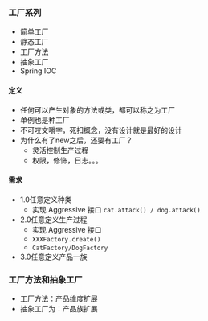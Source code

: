 ### 工厂系列

- 简单工厂
- 静态工厂
- 工厂方法
- 抽象工厂
- Spring IOC

#### 定义

- 任何可以产生对象的方法或类，都可以称之为工厂
- 单例也是种工厂
- 不可咬文嚼字，死扣概念，没有设计就是最好的设计
- 为什么有了new之后，还要有工厂？
    - 灵活控制生产过程
    - 权限，修饰，日志。。。
    
#### 需求

- 1.0任意定义种类
    - 实现 Aggressive 接口 `cat.attack() / dog.attack()`
- 2.0任意定义生产过程
    - 实现 Aggressive 接口
    - `XXXFactory.create()` 
    - `CatFactory/DogFactory`
- 3.0任意定义产品一族
    
    
### 工厂方法和抽象工厂

- 工厂方法：产品维度扩展
- 抽象工厂为：产品族扩展
